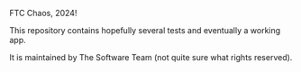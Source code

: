 FTC Chaos, 2024! 

This repository contains hopefully several tests and eventually a working app.

It is maintained by The Software Team (not quite sure what rights reserved).

